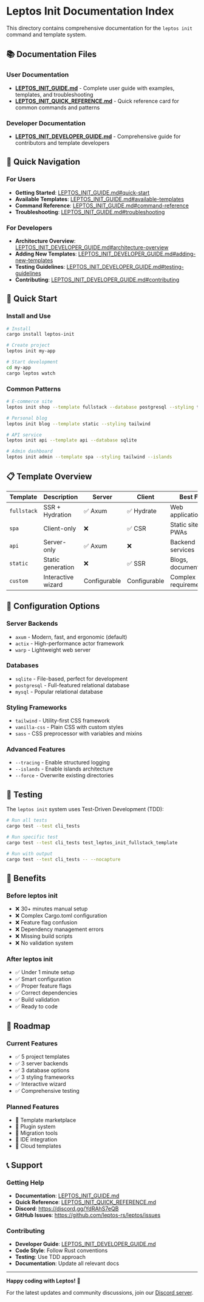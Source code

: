 # Leptos Init Documentation Index

This directory contains comprehensive documentation for the `leptos init` command and template system.

## 📚 Documentation Files

### User Documentation
- **[LEPTOS_INIT_GUIDE.md](./LEPTOS_INIT_GUIDE.md)** - Complete user guide with examples, templates, and troubleshooting
- **[LEPTOS_INIT_QUICK_REFERENCE.md](./LEPTOS_INIT_QUICK_REFERENCE.md)** - Quick reference card for common commands and patterns

### Developer Documentation
- **[LEPTOS_INIT_DEVELOPER_GUIDE.md](./LEPTOS_INIT_DEVELOPER_GUIDE.md)** - Comprehensive guide for contributors and template developers

## 🎯 Quick Navigation

### For Users
- **Getting Started**: [LEPTOS_INIT_GUIDE.md#quick-start](./LEPTOS_INIT_GUIDE.md#-quick-start)
- **Available Templates**: [LEPTOS_INIT_GUIDE.md#available-templates](./LEPTOS_INIT_GUIDE.md#-available-templates)
- **Command Reference**: [LEPTOS_INIT_GUIDE.md#command-reference](./LEPTOS_INIT_GUIDE.md#-command-reference)
- **Troubleshooting**: [LEPTOS_INIT_GUIDE.md#troubleshooting](./LEPTOS_INIT_GUIDE.md#-troubleshooting)

### For Developers
- **Architecture Overview**: [LEPTOS_INIT_DEVELOPER_GUIDE.md#architecture-overview](./LEPTOS_INIT_DEVELOPER_GUIDE.md#-architecture-overview)
- **Adding New Templates**: [LEPTOS_INIT_DEVELOPER_GUIDE.md#adding-new-templates](./LEPTOS_INIT_DEVELOPER_GUIDE.md#-adding-new-templates)
- **Testing Guidelines**: [LEPTOS_INIT_DEVELOPER_GUIDE.md#testing-guidelines](./LEPTOS_INIT_DEVELOPER_GUIDE.md#-testing-guidelines)
- **Contributing**: [LEPTOS_INIT_DEVELOPER_GUIDE.md#contributing](./LEPTOS_INIT_DEVELOPER_GUIDE.md#-contributing)

## 🚀 Quick Start

### Install and Use
```bash
# Install
cargo install leptos-init

# Create project
leptos init my-app

# Start development
cd my-app
cargo leptos watch
```

### Common Patterns
```bash
# E-commerce site
leptos init shop --template fullstack --database postgresql --styling tailwind

# Personal blog
leptos init blog --template static --styling tailwind

# API service
leptos init api --template api --database sqlite

# Admin dashboard
leptos init admin --template spa --styling tailwind --islands
```

## 📋 Template Overview

| Template | Description | Server | Client | Best For |
|----------|-------------|--------|--------|----------|
| `fullstack` | SSR + Hydration | ✅ Axum | ✅ Hydrate | Web applications |
| `spa` | Client-only | ❌ | ✅ CSR | Static sites, PWAs |
| `api` | Server-only | ✅ Axum | ❌ | Backend services |
| `static` | Static generation | ❌ | ✅ SSR | Blogs, documentation |
| `custom` | Interactive wizard | Configurable | Configurable | Complex requirements |

## 🔧 Configuration Options

### Server Backends
- `axum` - Modern, fast, and ergonomic (default)
- `actix` - High-performance actor framework
- `warp` - Lightweight web server

### Databases
- `sqlite` - File-based, perfect for development
- `postgresql` - Full-featured relational database
- `mysql` - Popular relational database

### Styling Frameworks
- `tailwind` - Utility-first CSS framework
- `vanilla-css` - Plain CSS with custom styles
- `sass` - CSS preprocessor with variables and mixins

### Advanced Features
- `--tracing` - Enable structured logging
- `--islands` - Enable islands architecture
- `--force` - Overwrite existing directories

## 🧪 Testing

The `leptos init` system uses Test-Driven Development (TDD):

```bash
# Run all tests
cargo test --test cli_tests

# Run specific test
cargo test --test cli_tests test_leptos_init_fullstack_template

# Run with output
cargo test --test cli_tests -- --nocapture
```

## 🎯 Benefits

### Before leptos init
- ❌ 30+ minutes manual setup
- ❌ Complex Cargo.toml configuration
- ❌ Feature flag confusion
- ❌ Dependency management errors
- ❌ Missing build scripts
- ❌ No validation system

### After leptos init
- ✅ Under 1 minute setup
- ✅ Smart configuration
- ✅ Proper feature flags
- ✅ Correct dependencies
- ✅ Build validation
- ✅ Ready to code

## 🔮 Roadmap

### Current Features
- ✅ 5 project templates
- ✅ 3 server backends
- ✅ 3 database options
- ✅ 3 styling frameworks
- ✅ Interactive wizard
- ✅ Comprehensive testing

### Planned Features
- 🔄 Template marketplace
- 🔄 Plugin system
- 🔄 Migration tools
- 🔄 IDE integration
- 🔄 Cloud templates

## 📞 Support

### Getting Help
- **Documentation**: [LEPTOS_INIT_GUIDE.md](./LEPTOS_INIT_GUIDE.md)
- **Quick Reference**: [LEPTOS_INIT_QUICK_REFERENCE.md](./LEPTOS_INIT_QUICK_REFERENCE.md)
- **Discord**: https://discord.gg/YdRAhS7eQB
- **GitHub Issues**: https://github.com/leptos-rs/leptos/issues

### Contributing
- **Developer Guide**: [LEPTOS_INIT_DEVELOPER_GUIDE.md](./LEPTOS_INIT_DEVELOPER_GUIDE.md)
- **Code Style**: Follow Rust conventions
- **Testing**: Use TDD approach
- **Documentation**: Update all relevant docs

---

**Happy coding with Leptos!** 🚀

For the latest updates and community discussions, join our [Discord server](https://discord.gg/YdRAhS7eQB).
